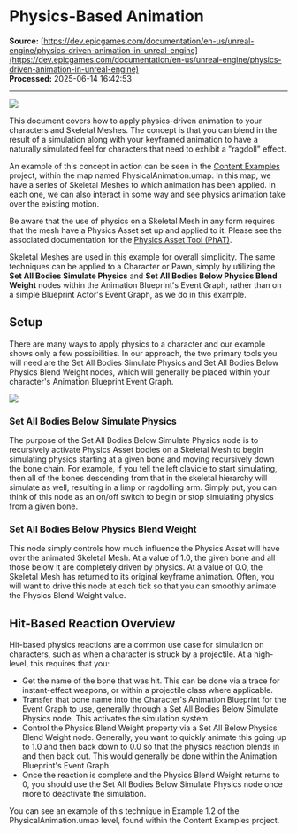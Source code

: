 # Physics-Based Animation

**Source:** [https://dev.epicgames.com/documentation/en-us/unreal-engine/physics-driven-animation-in-unreal-engine](https://dev.epicgames.com/documentation/en-us/unreal-engine/physics-driven-animation-in-unreal-engine)  
**Processed:** 2025-06-14 16:42:53

---

![](https://d1iv7db44yhgxn.cloudfront.net/documentation/images/8243c15b-2ff3-49eb-9c4f-ff87480e9483/physicsblend.png)

This document covers how to apply physics-driven animation to your characters and Skeletal Meshes. The concept is that you can blend in the result of a simulation along with your keyframed animation to have a naturally simulated feel for characters that need to exhibit a "ragdoll" effect.

An example of this concept in action can be seen in the [Content Examples](/documentation/en-us/unreal-engine/content-examples-sample-project-for-unreal-engine) project, within the map named PhysicalAnimation.umap. In this map, we have a series of Skeletal Meshes to which animation has been applied. In each one, we can also interact in some way and see physics animation take over the existing motion.

Be aware that the use of physics on a Skeletal Mesh in any form requires that the mesh have a Physics Asset set up and applied to it. Please see the associated documentation for the [Physics Asset Tool (PhAT)](/documentation/en-us/unreal-engine/physics-asset-editor-in-unreal-engine).

Skeletal Meshes are used in this example for overall simplicity. The same techniques can be applied to a Character or Pawn, simply by utilizing the **Set All Bodies Simulate Physics** and **Set All Bodies Below Physics Blend Weight** nodes within the Animation Blueprint's Event Graph, rather than on a simple Blueprint Actor's Event Graph, as we do in this example.

## Setup

There are many ways to apply physics to a character and our example shows only a few possibilities. In our approach, the two primary tools you will need are the Set All Bodies Simulate Physics and Set All Bodies Below Physics Blend Weight nodes, which will generally be placed within your character's Animation Blueprint Event Graph.

![](https://d1iv7db44yhgxn.cloudfront.net/documentation/images/0b738e05-2170-4a7d-8a7e-033d40714aa2/physicsweghtnodes.png)

### Set All Bodies Below Simulate Physics

The purpose of the Set All Bodies Below Simulate Physics node is to recursively activate Physics Asset bodies on a Skeletal Mesh to begin simulating physics starting at a given bone and moving recursively down the bone chain. For example, if you tell the left clavicle to start simulating, then all of the bones descending from that in the skeletal hierarchy will simulate as well, resulting in a limp or ragdolling arm. Simply put, you can think of this node as an on/off switch to begin or stop simulating physics from a given bone.

### Set All Bodies Below Physics Blend Weight

This node simply controls how much influence the Physics Asset will have over the animated Skeletal Mesh. At a value of 1.0, the given bone and all those below it are completely driven by physics. At a value of 0.0, the Skeletal Mesh has returned to its original keyframe animation. Often, you will want to drive this node at each tick so that you can smoothly animate the Physics Blend Weight value.

## Hit-Based Reaction Overview

Hit-based physics reactions are a common use case for simulation on characters, such as when a character is struck by a projectile. At a high-level, this requires that you:

-   Get the name of the bone that was hit. This can be done via a trace for instant-effect weapons, or within a projectile class where applicable.
-   Transfer that bone name into the Character's Animation Blueprint for the Event Graph to use, generally through a Set All Bodies Below Simulate Physics node. This activates the simulation system.
-   Control the Physics Blend Weight property via a Set All Below Physics Blend Weight node. Generally, you want to quickly animate this going up to 1.0 and then back down to 0.0 so that the physics reaction blends in and then back out. This would generally be done within the Animation Blueprint's Event Graph.
-   Once the reaction is complete and the Physics Blend Weight returns to 0, you should use the Set All Bodies Below Simulate Physics node once more to deactivate the simulation.

You can see an example of this technique in Example 1.2 of the PhysicalAnimation.umap level, found within the Content Examples project.
